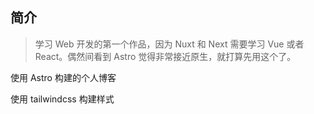## 简介

> 学习 Web 开发的第一个作品，因为 Nuxt 和 Next 需要学习 Vue 或者 React。偶然间看到 Astro 觉得非常接近原生，就打算先用这个了。

使用 Astro 构建的个人博客

使用 tailwindcss 构建样式
